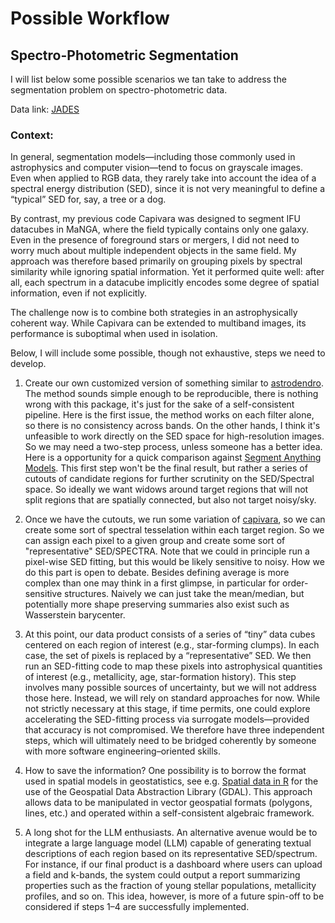# Possible Workflow 

## Spectro-Photometric Segmentation

I will list below some possible scenarios we tan take to address the segmentation problem on spectro-photometric data. 


Data link: [JADES](https://archive.stsci.edu/hlsp/jades)

### Context:

In general, segmentation models—including those commonly used in astrophysics and computer vision—tend to focus on grayscale images. Even when applied to RGB data, they rarely take into account the idea of a spectral energy distribution (SED), since it is not very meaningful to define a “typical” SED for, say, a tree or a dog.

By contrast, my previous code Capivara was designed to segment IFU datacubes in MaNGA, where the field typically contains only one galaxy. Even in the presence of foreground stars or mergers, I did not need to worry much about multiple independent objects in the same field. My approach was therefore based primarily on grouping pixels by spectral similarity while ignoring spatial information. Yet it performed quite well: after all, each spectrum in a datacube implicitly encodes some degree of spatial information, even if not 
explicitly.

The challenge now is to combine both strategies in an astrophysically coherent way. While Capivara can be extended to multiband images, its performance is suboptimal when used in isolation. 

Below, I will include some possible, though not exhaustive, steps we need to develop. 

1. Create our own customized version of something similar to [astrodendro](https://dendrograms.readthedocs.io/en/stable/). 
The method sounds simple enough to be reproducible, there is nothing wrong with this package, it's just for the sake of a self-consistent pipeline. Here is the first issue, the method works on each filter alone, so there is no consistency across bands. On the other hands, I think it's unfeasible to work directly on the SED space for high-resolution images. So we may need a two-step process, unless someone has a better idea. Here is a opportunity for a quick comparison against  [Segment Anything Models](https://ai.meta.com/sam2/). This first step won't be the final result, but rather a series of cutouts of candidate regions for further scrutinity on the SED/Spectral space. So ideally we want widows around target regions that will not split regions that are spatially connected, but also not target noisy/sky.

2. Once we have the cutouts, we run some variation of [capivara](https://github.com/RafaelSdeSouza/capivara), so we can create some sort of spectral tesselation within each target region. So we can assign each pixel to a given group and create some sort of "representative" SED/SPECTRA. Note that we could in principle run a pixel-wise SED fitting, but this would be likely sensitive to noisy. How we do this part is open to debate. Besides defining average is more complex than one may think in a first glimpse, in particular for order-sensitive structures. Naively we can just take the mean/median, but potentially more shape preserving summaries also exist such as Wasserstein barycenter.

3. At this point, our data product consists of a series of “tiny” data cubes centered on each region of interest (e.g., star-forming clumps). In each case, the set of pixels is replaced by a “representative” SED. We then run an SED-fitting code to map these pixels into astrophysical quantities of interest (e.g., metallicity, age, star-formation history). This step involves many possible sources of uncertainty, but we will not address those here. Instead, we will rely on standard approaches for now. While not strictly necessary at this stage, if time permits, one could explore accelerating the SED-fitting process via surrogate models—provided that accuracy is not compromised.
We therefore have three independent steps, which will ultimately need to be bridged coherently by someone with more software engineering–oriented skills.

4. How to save the information? One possibility is to borrow the format used in spatial models in geostatistics, see e.g. [Spatial data in R](https://r-spatial.github.io/sf/) for the use of the Geospatial Data Abstraction Library (GDAL). This approach allows data to be manipulated in vector geospatial formats (polygons, lines, etc.) and operated within a self-consistent algebraic framework.

5. A long shot for the LLM enthusiasts. An alternative avenue would be to integrate a large language model (LLM) capable of generating textual descriptions of each region based on its representative SED/spectrum. For instance, if our final product is a dashboard where users can upload a field and k-bands, the system could output a report summarizing properties such as the fraction of young stellar populations, metallicity profiles, and so on. This idea, however, is more of a future spin-off to be considered if steps 1–4 are successfully implemented. 




